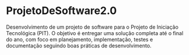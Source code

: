 # ProjetoDeSoftware2.0
Desenvolvimento de um projeto de software para o Projeto de Iniciação Tecnológica (PIT). O objetivo é entregar uma solução completa até o final do ano, com foco em planejamento, implementação, testes e documentação seguindo boas práticas de desenvolvimento.
